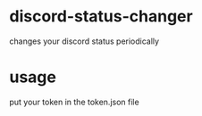 # discord-status-changer
changes your discord status periodically
# usage
put your token in the token.json file
